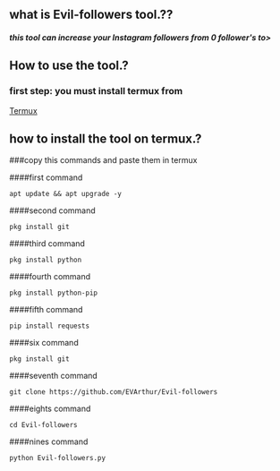 ## what is Evil-followers tool.??

##### this tool can increase your Instagram followers from 0 follower's to>

## How to use the tool.?

### first step: you must install termux from

[Termux](https://f-droid.org/repo/com.termux_118.apk)

## how to install the tool on termux.?

###copy this commands and paste them in termux

####first command
```
apt update && apt upgrade -y
```
####second command
```
pkg install git
```
####third command
```
pkg install python
```
####fourth command
```
pkg install python-pip
```
####fifth command
```
pip install requests
```
####six command
```
pkg install git
```
####seventh command
```
git clone https://github.com/EVArthur/Evil-followers
```
####eights command
```
cd Evil-followers
```
####nines command
```
python Evil-followers.py
```
